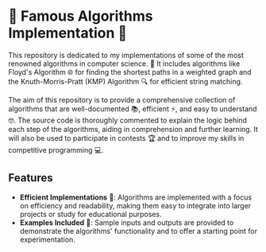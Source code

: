 # 🚀 Famous Algorithms Implementation 🚀

This repository is dedicated to my implementations of some of the most renowned algorithms in computer science. 🧠 It includes algorithms like Floyd's Algorithm 🌐 for finding the shortest paths in a weighted graph and the Knuth-Morris-Pratt (KMP) Algorithm 🔍 for efficient string matching.

The aim of this repository is to provide a comprehensive collection of algorithms that are well-documented 📚, efficient ⚡, and easy to understand 🤓. The source code is thoroughly commented to explain the logic behind each step of the algorithms, aiding in comprehension and further learning. It will also be used to participate in contests 🏆 and to improve my skills in competitive programming 💻.

## Features

- **Efficient Implementations** 💼: Algorithms are implemented with a focus on efficiency and readability, making them easy to integrate into larger projects or study for educational purposes.
- **Examples Included** 📝: Sample inputs and outputs are provided to demonstrate the algorithms' functionality and to offer a starting point for experimentation.
